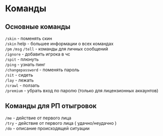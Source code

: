 # Команды

## Основные команды

`/skin` - поменять скин<br>
`/skin` help - большее информации о всех командах<br>
`/pm` `/msg` `/tell` - команды для личных сообщений<br>
`/ignore` - добавить игрока в чс<br>
`/spit` - плюнуть<br>
`/ping` - узнать пинг<br>
`/changepassword` - поменять пароль<br>
`/sit` - сидеть<br>
`/lay` - лежать<br>
`/crawl` - ползать<br>
`/premium` - убрать вход по паролю (только для лицензионных аккаунтов)

## Команды для РП отыгровок
`/me` - действие от первого лица<br>
`/try` - действие от первого лица ( удачно/неудачно )<br>
`/do` - описание происходящей ситуации<br>